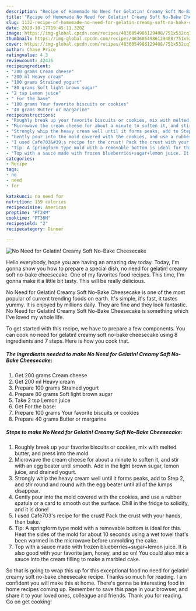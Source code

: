 ```yaml
---
description: "Recipe of Homemade No Need for Gelatin! Creamy Soft No-Bake Cheesecake"
title: "Recipe of Homemade No Need for Gelatin! Creamy Soft No-Bake Cheesecake"
slug: 1132-recipe-of-homemade-no-need-for-gelatin-creamy-soft-no-bake-cheesecake
date: 2020-10-17T19:45:11.320Z
image: https://img-global.cpcdn.com/recipes/4836054986129408/751x532cq70/no-need-for-gelatin-creamy-soft-no-bake-cheesecake-recipe-main-photo.jpg
thumbnail: https://img-global.cpcdn.com/recipes/4836054986129408/751x532cq70/no-need-for-gelatin-creamy-soft-no-bake-cheesecake-recipe-main-photo.jpg
cover: https://img-global.cpcdn.com/recipes/4836054986129408/751x532cq70/no-need-for-gelatin-creamy-soft-no-bake-cheesecake-recipe-main-photo.jpg
author: Chase Price
ratingvalue: 4.3
reviewcount: 42436
recipeingredient:
- "200 grams Cream cheese"
- "200 ml Heavy cream"
- "100 grams Strained yogurt"
- "80 grams Soft light brown sugar"
- "2 tsp Lemon juice"
- " For the base"
- "100 grams Your favorite biscuits or cookies"
- "40 grams Butter or margarine"
recipeinstructions:
- "Roughly break up your favorite biscuits or cookies, mix with melted butter, and press into the mold."
- "Microwave the cream cheese for about a minute to soften it, and stir with an egg beater until smooth. Add in the light brown sugar, lemon juice, and drained yogurt."
- "Strongly whip the heavy cream well until it forms peaks, add to Step 2, and stir round and round with the egg beater until all of the lumps disappear."
- "Gently pour into the mold covered with the cookies, and use a rubber spatula or a card to smooth out the surface. Chill in the fridge to solidify, and it is done!"
- "I used Cafe703&#39;s recipe for the crust! Pack the crust with your hands, then bake."
- "Tip: A springform type mold with a removable bottom is ideal for this. Heat the sides of the mold for about 10 seconds using a wet towel that&#39;s been warmed in the microwave before unmolding the cake."
- "Top with a sauce made with frozen blueberries+sugar+lemon juice. It is also good with your favorite jam, honey, and so on!  You could also mix a sauce into the cream filling to make a marbled cake."
categories:
- Recipe
tags:
- no
- need
- for

katakunci: no need for 
nutrition: 159 calories
recipecuisine: American
preptime: "PT24M"
cooktime: "PT36M"
recipeyield: "2"
recipecategory: Dinner

---
```



![No Need for Gelatin! Creamy Soft No-Bake Cheesecake](https://img-global.cpcdn.com/recipes/4836054986129408/751x532cq70/no-need-for-gelatin-creamy-soft-no-bake-cheesecake-recipe-main-photo.jpg)

Hello everybody, hope you are having an amazing day today. Today, I'm gonna show you how to prepare a special dish, no need for gelatin! creamy soft no-bake cheesecake. One of my favorites food recipes. This time, I'm gonna make it a little bit tasty. This will be really delicious.

No Need for Gelatin! Creamy Soft No-Bake Cheesecake is one of the most popular of current trending foods on earth. It's simple, it's fast, it tastes yummy. It is enjoyed by millions daily. They are fine and they look fantastic. No Need for Gelatin! Creamy Soft No-Bake Cheesecake is something which I've loved my whole life.




To get started with this recipe, we have to prepare a few components. You can cook no need for gelatin! creamy soft no-bake cheesecake using 8 ingredients and 7 steps. Here is how you cook that.

<!--inarticleads1-->

##### The ingredients needed to make No Need for Gelatin! Creamy Soft No-Bake Cheesecake:

1. Get 200 grams Cream cheese
1. Get 200 ml Heavy cream
1. Prepare 100 grams Strained yogurt
1. Prepare 80 grams Soft light brown sugar
1. Take 2 tsp Lemon juice
1. Get  For the base:
1. Prepare 100 grams Your favorite biscuits or cookies
1. Prepare 40 grams Butter or margarine




<!--inarticleads2-->

##### Steps to make No Need for Gelatin! Creamy Soft No-Bake Cheesecake:

1. Roughly break up your favorite biscuits or cookies, mix with melted butter, and press into the mold.
1. Microwave the cream cheese for about a minute to soften it, and stir with an egg beater until smooth. Add in the light brown sugar, lemon juice, and drained yogurt.
1. Strongly whip the heavy cream well until it forms peaks, add to Step 2, and stir round and round with the egg beater until all of the lumps disappear.
1. Gently pour into the mold covered with the cookies, and use a rubber spatula or a card to smooth out the surface. Chill in the fridge to solidify, and it is done!
1. I used Cafe703&#39;s recipe for the crust! Pack the crust with your hands, then bake.
1. Tip: A springform type mold with a removable bottom is ideal for this. Heat the sides of the mold for about 10 seconds using a wet towel that&#39;s been warmed in the microwave before unmolding the cake.
1. Top with a sauce made with frozen blueberries+sugar+lemon juice. It is also good with your favorite jam, honey, and so on!  You could also mix a sauce into the cream filling to make a marbled cake.




So that is going to wrap this up for this exceptional food no need for gelatin! creamy soft no-bake cheesecake recipe. Thanks so much for reading. I am confident you will make this at home. There's gonna be interesting food in home recipes coming up. Remember to save this page in your browser, and share it to your loved ones, colleague and friends. Thank you for reading. Go on get cooking!
